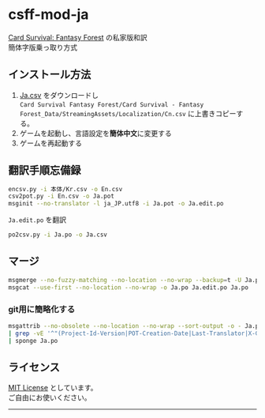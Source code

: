 # csff-mod-ja

[Card Survival: Fantasy Forest] の私家版和訳  
簡体字版乗っ取り方式

## インストール方法

1. [Ja.csv](
https://raw.githubusercontent.com/hirmiura/csff-mod-ja/main/Jp.csv) をダウンロードし  
`Card Survival Fantasy Forest/Card Survival - Fantasy Forest_Data/StreamingAssets/Localization/Cn.csv` に上書きコピーする。
2. ゲームを起動し、言語設定を**簡体中文**に変更する
3. ゲームを再起動する

## 翻訳手順忘備録

```bash
encsv.py -i 本体/Kr.csv -o En.csv
csv2pot.py -i En.csv -o Ja.pot
msginit --no-translator -l ja_JP.utf8 -i Ja.pot -o Ja.edit.po
```

`Ja.edit.po` を翻訳

```bash
po2csv.py -i Ja.po -o Ja.csv
```

## マージ

```bash
msgmerge --no-fuzzy-matching --no-location --no-wrap --backup=t -U Ja.po new.pot
msgcat --use-first --no-location --no-wrap -o Ja.po Ja.edit.po Ja.po
```

### git用に簡略化する

```bash
msgattrib --no-obsolete --no-location --no-wrap --sort-output -o - Ja.po \
| grep -vE '^"(Project-Id-Version|POT-Creation-Date|Last-Translator|X-Generator):.*\\n"' \
| sponge Ja.po
```

## ライセンス

[MIT License] としています。  
ご自由にお使いください。

---

[Card Survival: Fantasy Forest]: https://store.steampowered.com/app/2868860/Card_Survival_Fantasy_Forest/
[MIT License]: https://opensource.org/license/mit/
